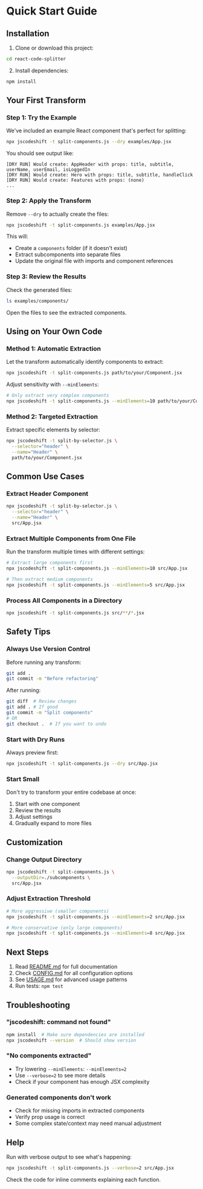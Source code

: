 # Quick Start Guide

## Installation

1. Clone or download this project:
```bash
cd react-code-splitter
```

2. Install dependencies:
```bash
npm install
```

## Your First Transform

### Step 1: Try the Example

We've included an example React component that's perfect for splitting:

```bash
npx jscodeshift -t split-components.js --dry examples/App.jsx
```

You should see output like:
```
[DRY RUN] Would create: AppHeader with props: title, subtitle, userName, userEmail, isLoggedIn
[DRY RUN] Would create: Hero with props: title, subtitle, handleClick
[DRY RUN] Would create: Features with props: (none)
...
```

### Step 2: Apply the Transform

Remove `--dry` to actually create the files:

```bash
npx jscodeshift -t split-components.js examples/App.jsx
```

This will:
- Create a `components` folder (if it doesn't exist)
- Extract subcomponents into separate files
- Update the original file with imports and component references

### Step 3: Review the Results

Check the generated files:
```bash
ls examples/components/
```

Open the files to see the extracted components.

## Using on Your Own Code

### Method 1: Automatic Extraction

Let the transform automatically identify components to extract:

```bash
npx jscodeshift -t split-components.js path/to/your/Component.jsx
```

Adjust sensitivity with `--minElements`:
```bash
# Only extract very complex components
npx jscodeshift -t split-components.js --minElements=10 path/to/your/Component.jsx
```

### Method 2: Targeted Extraction

Extract specific elements by selector:

```bash
npx jscodeshift -t split-by-selector.js \
  --selector="header" \
  --name="Header" \
  path/to/your/Component.jsx
```

## Common Use Cases

### Extract Header Component

```bash
npx jscodeshift -t split-by-selector.js \
  --selector="header" \
  --name="Header" \
  src/App.jsx
```

### Extract Multiple Components from One File

Run the transform multiple times with different settings:

```bash
# Extract large components first
npx jscodeshift -t split-components.js --minElements=10 src/App.jsx

# Then extract medium components
npx jscodeshift -t split-components.js --minElements=5 src/App.jsx
```

### Process All Components in a Directory

```bash
npx jscodeshift -t split-components.js src/**/*.jsx
```

## Safety Tips

### Always Use Version Control

Before running any transform:
```bash
git add .
git commit -m "Before refactoring"
```

After running:
```bash
git diff  # Review changes
git add . # If good
git commit -m "Split components"
# OR
git checkout .  # If you want to undo
```

### Start with Dry Runs

Always preview first:
```bash
npx jscodeshift -t split-components.js --dry src/App.jsx
```

### Start Small

Don't try to transform your entire codebase at once:
1. Start with one component
2. Review the results
3. Adjust settings
4. Gradually expand to more files

## Customization

### Change Output Directory

```bash
npx jscodeshift -t split-components.js \
  --outputDir=./subcomponents \
  src/App.jsx
```

### Adjust Extraction Threshold

```bash
# More aggressive (smaller components)
npx jscodeshift -t split-components.js --minElements=2 src/App.jsx

# More conservative (only large components)
npx jscodeshift -t split-components.js --minElements=8 src/App.jsx
```

## Next Steps

1. Read [README.md](README.md) for full documentation
2. Check [CONFIG.md](CONFIG.md) for all configuration options
3. See [USAGE.md](USAGE.md) for advanced usage patterns
4. Run tests: `npm test`

## Troubleshooting

### "jscodeshift: command not found"
```bash
npm install  # Make sure dependencies are installed
npx jscodeshift --version  # Should show version
```

### "No components extracted"
- Try lowering `--minElements`: `--minElements=2`
- Use `--verbose=2` to see more details
- Check if your component has enough JSX complexity

### Generated components don't work
- Check for missing imports in extracted components
- Verify prop usage is correct
- Some complex state/context may need manual adjustment

## Help

Run with verbose output to see what's happening:
```bash
npx jscodeshift -t split-components.js --verbose=2 src/App.jsx
```

Check the code for inline comments explaining each function.
